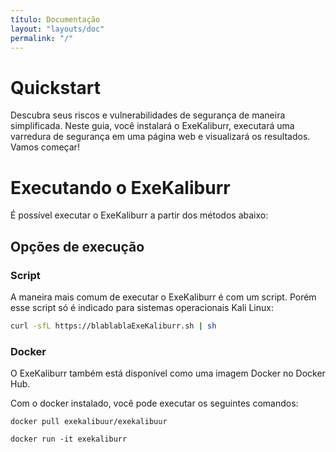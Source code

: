 ```yaml
---
título: Documentação
layout: "layouts/doc"
permalink: "/"
---
```


# Quickstart
Descubra seus riscos e vulnerabilidades de segurança de maneira simplificada. Neste guia, você instalará o ExeKaliburr, executará uma varredura de segurança em uma página web e visualizará os resultados. Vamos começar!

# Executando o ExeKaliburr

É possível executar o ExeKaliburr a partir dos métodos abaixo:

## Opções de execução

### Script

A maneira mais comum de executar o ExeKaliburr é com um script. Porém esse script só é indicado para sistemas operacionais Kali Linux:
```bash
curl -sfL https://blablablaExeKaliburr.sh | sh
```
### Docker
O ExeKaliburr também está disponível como uma imagem Docker no Docker Hub.

Com o docker instalado, você pode executar os seguintes comandos:

```text
docker pull exekalibuur/exekalibuur
```
```text
docker run -it exekaliburr 
```
